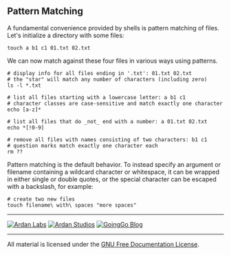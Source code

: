 ## Pattern Matching

A fundamental convenience provided by shells is pattern matching of files.
Let's initialize a directory with some files:

    touch a b1 c1 01.txt 02.txt

We can now match against these four files in various ways using patterns.

    # display info for all files ending in '.txt': 01.txt 02.txt
    # the "star" will match any number of characters (including zero)
    ls -l *.txt

    # list all files starting with a lowercase letter: a b1 c1
    # character classes are case-sensitive and match exactly one character
    echo [a-z]*

    # list all files that do _not_ end with a number: a 01.txt 02.txt
    echo *[!0-9]

    # remove all files with names consisting of two characters: b1 c1
    # question marks match exactly one character each
    rm ??

Pattern matching is the default behavior. To instead specify an argument or
filename containing a wildcard character or whitespace, it can be wrapped in
either single or double quotes, or the special character can be escaped with a
backslash, for example:

	# create two new files
	touch filename\ with\ spaces "more spaces"

___
[![Ardan Labs](../00-slides/images/ggt_logo.png)](http://www.ardanlabs.com)
[![Ardan Studios](../00-slides/images/ardan_logo.png)](http://www.ardanstudios.com)
[![GoingGo Blog](../00-slides/images/ggb_logo.png)](http://www.goinggo.net)
___
All material is licensed under the [GNU Free Documentation License](https://github.com/ArdanStudios/gotraining/blob/master/LICENSE).
